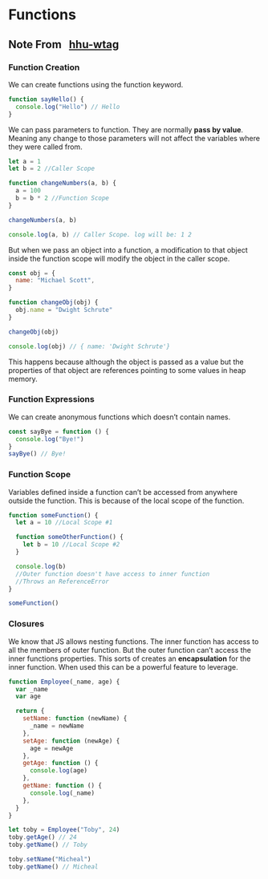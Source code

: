 # Functions

## Note From &nbsp; [hhu-wtag](https://github.com/hhu-wtag)

### Function Creation

We can create functions using the function keyword.

```js
function sayHello() {
  console.log("Hello") // Hello
}
```

We can pass parameters to function. They are normally **pass by value**. Meaning any change to those parameters will not affect the variables where they were called from.

```js
let a = 1
let b = 2 //Caller Scope

function changeNumbers(a, b) {
  a = 100
  b = b * 2 //Function Scope
}

changeNumbers(a, b)

console.log(a, b) // Caller Scope. log will be: 1 2
```

But when we pass an object into a function, a modification to that object inside the function scope will modify the object in the caller scope.

```js
const obj = {
  name: "Michael Scott",
}

function changeObj(obj) {
  obj.name = "Dwight Schrute"
}

changeObj(obj)

console.log(obj) // { name: 'Dwight Schrute'}
```

This happens because although the object is passed as a value but the properties of that object are references pointing to some values in heap memory.

### Function Expressions

We can create anonymous functions which doesn’t contain names.

```js
const sayBye = function () {
  console.log("Bye!")
}
sayBye() // Bye!
```

### Function Scope

Variables defined inside a function can’t be accessed from anywhere outside the function. This is because of the local scope of the function.

```js
function someFunction() {
  let a = 10 //Local Scope #1

  function someOtherFunction() {
    let b = 10 //Local Scope #2
  }

  console.log(b)
  //Outer function doesn't have access to inner function
  //Throws an ReferenceError
}

someFunction()
```

### Closures

We know that JS allows nesting functions. The inner function has access to all the members of outer function. But the outer function can’t access the inner functions properties. This sorts of creates an **encapsulation** for the inner function. When used this can be a powerful feature to leverage.

```js
function Employee(_name, age) {
  var _name
  var age

  return {
    setName: function (newName) {
      _name = newName
    },
    setAge: function (newAge) {
      age = newAge
    },
    getAge: function () {
      console.log(age)
    },
    getName: function () {
      console.log(_name)
    },
  }
}

let toby = Employee("Toby", 24)
toby.getAge() // 24
toby.getName() // Toby

toby.setName("Micheal")
toby.getName() // Micheal
```
